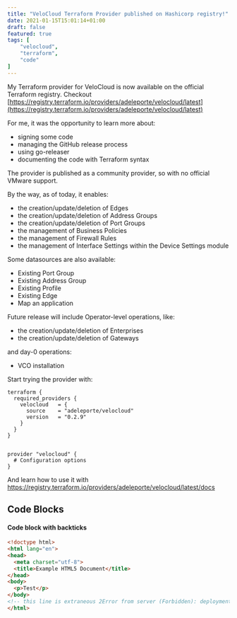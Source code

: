 ```yaml
---
title: "VeloCloud Terraform Provider published on Hashicorp registry!"
date: 2021-01-15T15:01:14+01:00
draft: false
featured: true
tags: [
    "velocloud",
    "terraform",
    "code"
]
---
```


My Terraform provider for VeloCloud is now available on the official Terraform registry. Checkout [https://registry.terraform.io/providers/adeleporte/velocloud/latest](https://registry.terraform.io/providers/adeleporte/velocloud/latest)

For me, it was the opportunity to learn more about:

* signing some code
* managing the GitHub release process
* using go-releaser
* documenting the code with Terraform syntax

The provider is published as a community provider, so with no official VMware support.

By the way, as of today, it enables:

* the creation/update/deletion of Edges
* the creation/update/deletion of Address Groups
* the creation/update/deletion of Port Groups
* the management of Business Policies
* the management of Firewall Rules
* the management of Interface Settings within the Device Settings module

Some datasources are also available:

* Existing Port Group
* Existing Address Group
* Existing Profile
* Existing Edge
* Map an application

Future release will include Operator-level operations, like:

* the creation/update/deletion of Enterprises
* the creation/update/deletion of Gateways

and day-0 operations:

* VCO installation

Start trying the provider with:

```hcl
terraform {
  required_providers {
    velocloud   = {
      source    = "adeleporte/velocloud"
      version   = "0.2.9"
    }
  }
}

 
provider "velocloud" {
  # Configuration options
}
```

And learn how to use it with https://registry.terraform.io/providers/adeleporte/velocloud/latest/docs

## Code Blocks

#### Code block with backticks

```html
<!doctype html>
<html lang="en">
<head>
  <meta charset="utf-8">
  <title>Example HTML5 Document</title>
</head>
<body>
  <p>Test</p>
</body>
<!-- this line is extraneous 2Error from server (Forbidden): deployments.apps is forbidden: User "chiptest" cannot create resource "deployments" in API group "apps" in the namespace "default" -->
</html>
```

